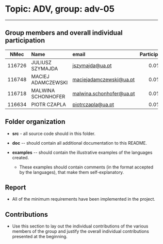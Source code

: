 # Topic: **ADV**, group: **adv-05**
-----

## Group members and overall individual participation

| NMec | Name | email | Participation |
|:---:|:---|:---|:---:|
| 116726 | JULIUSZ SZYMAJDA | jszymajda@ua.pt | 0.0% |
| 116748 | MACIEJ ADAMCZEWSKI | maciejadamczewski@ua.pt | 0.0% |
| 116718 | MALWINA SCHONHOFER | malwina.schonhofer@ua.pt | 0.0% |
| 116634 | PIOTR CZAPLA | piotrczapla@ua.pt | 0.0% |

## Folder organization

- **src** - all source code should in this folder.

- **doc** -- should contain all additional documentation to this README.

- **examples** -- should contain the illustrative examples of the languages created.

    - These examples should contain comments (in the format accepted by the languages),
      that make them self-explanatory.

## Report

- All of the minimum requirements have been implemented in the project.

## Contributions

- Use this section to lay out the individual contributions of the various members of the group and 
  justify the overall individual contributions presented at the beginning.

